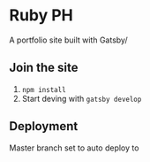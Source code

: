 # Ruby PH
A portfolio site built with Gatsby/

## Join the site
1. `npm install`
1. Start deving with `gatsby develop`

## Deployment
Master branch set to auto deploy to <insert url here>
